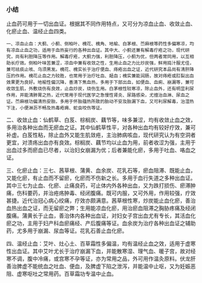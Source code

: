 ### 小结


止血药可用于一切出血证。根据其不同作用特点，又可分为凉血止血、收敛止血、化瘀止血、温经止血四类。

    一、凉血止血：大蓟、小蓟、侧柏叶、槐花、槐角、地榆、白茅根、苎麻根等药性多偏寒凉，均有凉血止血之功，适用于血热妄行的各种出血证。其中大、小蓟还兼有解毒疗疮之功，现代研究，尚有利胆降压等作用。解毒疗疮，大蓟力强，利胆降压，小蓟为优，但两者常同用，以互相助长疗效。侧柏叶味苦兼涩，凉血中兼有收敛之性，生用止血之力比炒炭强，鲜用捣汁服尤佳，兼可祛痰止咳、乌须黑发。槐花、槐实长于治疗便血、痔疮出血之证，近代研究本品尚有清肝降压的作用。槐花止血之力较胜，也常用于治疗吐血、衄血；槐实兼能润肠，故对痔疮或肛裂出血效果更为良好。地榆性偏沉降，善清下焦血热，多用于下部出血，如便血、血痢、崩漏等，兼可收敛生肌，外敷烧伤有良效，止血炒炭，烧伤生用。白茅根性较寒凉，除止血外，还有明显利尿作用，并能清肺胃之热，近代常用于现代医学之急慢性肾炎、尿路感染，尤擅治血淋、尿血之证。苎麻根功偏清热安胎，多用于怀胎蕴热所致的胎动不安及胎漏下血，又可利尿解毒，治湿热下注，小便淋沥不畅及热毒疮痈、蛇虫咬伤等证。

 二、收敛止血：仙鹤草、白芨、棕榈炭、藕节等，味多兼涩，均有收敛止血之效，多用治各种出血而无瘀血之证。其中仙鹤草性平，对各种出血均有较好疗效，兼可补虚。白芨性粘，除止血外又能生肌敛疮，主治肺病咳血，现代研究认为有空洞者更宜，对溃疡出血亦有良效。棕榈炭、藕节均以止血为用，前者收涩为强，主用于出血过多而瘀血已尽者，以治妇女崩漏为优；后者兼能化瘀，多用于吐血、咯血之证。

三、化瘀止血：三七、茜草根、蒲黄、血余炭、花乳石等，瘀血阻滞、既能止血，又能化瘀，有止血而不留瘀，化瘀而不伤新之长。多用于血行失道之多种出血证。其中三七为止血、化瘀、止痛良药，可止体内外各种出血，又为跌打损伤、瘀滞肿痛，伤科要药，并治疮疡肿毒、经闭腹痛。既可内服，又可外用，作用较强，疗效甚捷。近代治冠心病心绞痛，疗效亦颇满意。茜草根性寒，炒炭能止血化瘀，善治血热出血之证，而无留瘀之弊；生用能凉血化瘀，用治瘀血阻滞之胸胁疼痛及经闭腹痛。蒲黄长于止血，善治体内各种出血证，对妇女子宫出血尤有专长，其活血化瘀之功，主用于妇产科血瘀痛经、产后腹痛等证。血余炭为治疗各种出血证之辅助药，尤多用于崩漏、尿血等证。花乳石善止血化瘀。

四、温经止血：艾叶、灶心土、百草霜性多偏温，均有温经止血之效，适用于虚寒性出血证。其中艾叶尤长于治疗崩漏下血，并能散寒湿、理气血、暖子宫，故对经寒不调，腹中冷痛，或宫寒不孕等证，亦为常用之品，外可用作温灸原料。伏龙肝善治脾虚不能统血之吐血、便血，及脾虚下陷之泄泻，并能温中止呕，又为妊娠恶阻、虚寒呕吐之常用药。百草霜功专温中止血。
